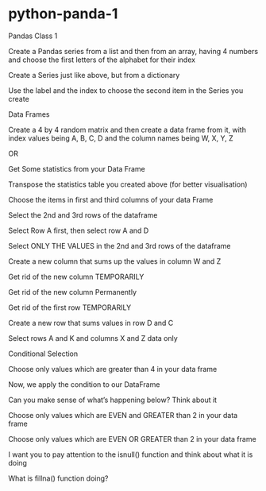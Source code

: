 # python-panda-1

Pandas Class 1

Create a Pandas series from a list and then from an array, having 4 numbers and choose the first letters of the alphabet for their index

Create a Series just like above, but from a dictionary

Use the label and the index to choose the second item in the Series you create

Data Frames

Create a 4 by 4 random matrix and then create a data frame from it, with index values being A, B, C, D and the column names being W, X, Y, Z

OR

Get Some statistics from your Data Frame

Transpose the statistics table you created above (for better visualisation)

Choose the items in first and third columns of your data Frame

Select the 2nd and 3rd rows of the dataframe

Select Row A first, then select row A and D

Select ONLY THE VALUES in the 2nd and 3rd rows of the dataframe

Create a new column that sums up the values in column W and Z

Get rid of the new column TEMPORARILY

Get rid of the new column Permanently

Get rid of the first row TEMPORARILY

Create a new row that sums values in row D and C

Select rows A and K and columns X and Z data only

Conditional Selection

Choose only values which are greater than 4 in your data frame

Now, we apply the condition to our DataFrame

Can you make sense of what’s happening below? Think about it

Choose only values which are EVEN and GREATER than 2 in your data frame

Choose only values which are EVEN OR GREATER than 2 in your data frame

I want you to pay attention to the isnull() function and think about what it is doing

What is fillna() function doing?
